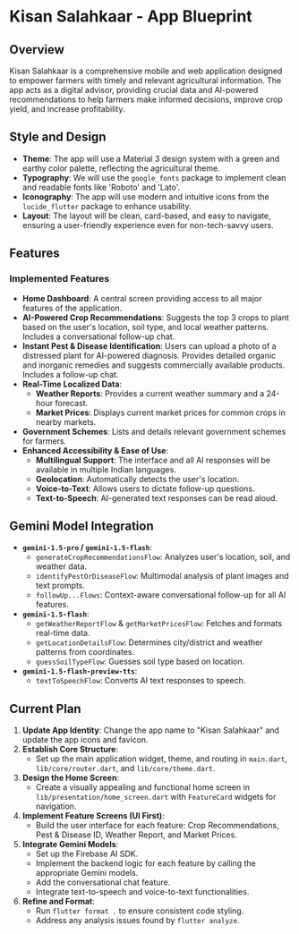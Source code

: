 # Kisan Salahkaar - App Blueprint

## Overview

Kisan Salahkaar is a comprehensive mobile and web application designed to empower farmers with timely and relevant agricultural information. The app acts as a digital advisor, providing crucial data and AI-powered recommendations to help farmers make informed decisions, improve crop yield, and increase profitability.

## Style and Design

*   **Theme**: The app will use a Material 3 design system with a green and earthy color palette, reflecting the agricultural theme.
*   **Typography**: We will use the `google_fonts` package to implement clean and readable fonts like 'Roboto' and 'Lato'.
*   **Iconography**: The app will use modern and intuitive icons from the `lucide_flutter` package to enhance usability.
*   **Layout**: The layout will be clean, card-based, and easy to navigate, ensuring a user-friendly experience even for non-tech-savvy users.

## Features

### Implemented Features

*   **Home Dashboard**: A central screen providing access to all major features of the application.
*   **AI-Powered Crop Recommendations**: Suggests the top 3 crops to plant based on the user's location, soil type, and local weather patterns. Includes a conversational follow-up chat.
*   **Instant Pest & Disease Identification**: Users can upload a photo of a distressed plant for AI-powered diagnosis. Provides detailed organic and inorganic remedies and suggests commercially available products. Includes a follow-up chat.
*   **Real-Time Localized Data**:
    *   **Weather Reports**: Provides a current weather summary and a 24-hour forecast.
    *   **Market Prices**: Displays current market prices for common crops in nearby markets.
*   **Government Schemes**: Lists and details relevant government schemes for farmers.
*   **Enhanced Accessibility & Ease of Use**:
    *   **Multilingual Support**: The interface and all AI responses will be available in multiple Indian languages.
    *   **Geolocation**: Automatically detects the user's location.
    *   **Voice-to-Text**: Allows users to dictate follow-up questions.
    *   **Text-to-Speech**: AI-generated text responses can be read aloud.

## Gemini Model Integration

*   **`gemini-1.5-pro` / `gemini-1.5-flash`**:
    *   `generateCropRecommendationsFlow`: Analyzes user's location, soil, and weather data.
    *   `identifyPestOrDiseaseFlow`: Multimodal analysis of plant images and text prompts.
    *   `followUp...Flows`: Context-aware conversational follow-up for all AI features.
*   **`gemini-1.5-flash`**:
    *   `getWeatherReportFlow` & `getMarketPricesFlow`: Fetches and formats real-time data.
    *   `getLocationDetailsFlow`: Determines city/district and weather patterns from coordinates.
    *   `guessSoilTypeFlow`: Guesses soil type based on location.
*   **`gemini-1.5-flash-preview-tts`**:
    *   `textToSpeechFlow`: Converts AI text responses to speech.

## Current Plan

1.  **Update App Identity**: Change the app name to "Kisan Salahkaar" and update the app icons and favicon.
2.  **Establish Core Structure**:
    *   Set up the main application widget, theme, and routing in `main.dart`, `lib/core/router.dart`, and `lib/core/theme.dart`.
3.  **Design the Home Screen**:
    *   Create a visually appealing and functional home screen in `lib/presentation/home_screen.dart` with `FeatureCard` widgets for navigation.
4.  **Implement Feature Screens (UI First)**:
    *   Build the user interface for each feature: Crop Recommendations, Pest & Disease ID, Weather Report, and Market Prices.
5.  **Integrate Gemini Models**:
    *   Set up the Firebase AI SDK.
    *   Implement the backend logic for each feature by calling the appropriate Gemini models.
    *   Add the conversational chat feature.
    *   Integrate text-to-speech and voice-to-text functionalities.
6.  **Refine and Format**:
    *   Run `flutter format .` to ensure consistent code styling.
    *   Address any analysis issues found by `flutter analyze`.
